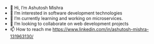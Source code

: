 - 👋 Hi, I’m Ashutosh Mishra
- 👀 I’m interested in software development technologies
- 🌱 I’m currently learning and working on microservices.
- 💞️ I’m looking to collaborate on web development projects
- 📫 How to reach me https://www.linkedin.com/in/ashutosh-mishra-131963130/

<!---
amish6699/amish6699 is a ✨ special ✨ repository because its `README.md` (this file) appears on your GitHub profile.
You can click the Preview link to take a look at your changes.
--->
